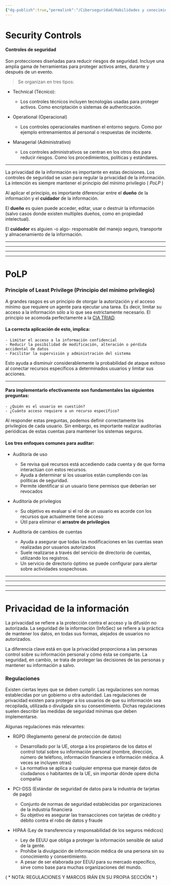 ```yaml
---
{"dg-publish":true,"permalink":"/Ciberseguridad/Habilidades y conocimientos básicos/Controles de seguridad/"}
---
```


# Security Controls
#### Controles de seguridad

Son protecciones diseñadas para reducir riesgos de seguridad. Incluye una amplia gama de herramientas para proteger activos antes, durante y después de un evento.

> Se organizan en tres tipos:
- Technical (Técnico):
  - Los controles técnicos incluyen tecnologías usadas para proteger activos. Como encriptación o sistemas de authenticación.

- Operational (Operacional)
  - Los controles operacionales mantinen el entorno seguro. Como por ejemplo entrenamientos al personal o respuestas de incidente.

- Managerial (Administrativo)
  - Los controles administrativos se centran en los otros dos para reducir riesgos. Como los procedimientos, políticas y estándares.
  
---

La privacidad de la información es importante en estas decisiones.
Los controles de seguridad se usan para regular la privacidad de la información.
La intención es siempre mantener el principio del mínimo privilegio ( *PoLP* )

Al aplicar el principio, es importante diferenciar entre el __dueño__ de la información y el __cuidador__ de la información.

El __dueño__ es quien puede acceder, editar, usar o destruir la información (salvo casos donde existen multiples dueños, como en propiedad intelectual).

El __cuidador__ es alguien -o algo- responsable del manejo seguro, transporte y almacenamiento de la información.

---
---
---
---

# PoLP
### Principle of Least Privilege (Principio del mínimo privilegio)

A grandes rasgos es un principio de otorgar la autorización y el acceso mínimo que requiere un agente para ejecutar una tarea. Es decir, limitar su acceso a la información sólo a lo que sea estrictamente necesario.
El principio se acomoda perfectamente a la [CIA TRIAD](https://github.com/SebMunz/Cybersec/blob/main/HabilidadesSeguridad/CIA%20triad.md).

#### La correcta aplicación de esto, implica:
    - Limitar el acceso a la información confidencial
    - Reducir la posibilidad de modificación, alteración o pérdida accidental de datos
    - Facilitar la supervisión y administración del sistema

Esto ayuda a disminuir considerablemente la probabilidad de ataque exitoso al conectar recursos específicos a determinados usuarios y limitar sus acciones.

---

#### Para implementarlo efectivamente son fundamentales las siguientes preguntas:
    - ¿Quién es el usuario en cuestión?
    - ¿Cuánto acceso requiere a un recurso específico?

Al responder estas preguntas, podemos definir correctamente los privilegios de cada usuario.
Sin embargo, es importante realizar auditorías periódicas de estas cuentas para mantener los sistemas seguros.

#### Los tres enfoques comunes para auditar:
  - Auditoría de uso
    - Se revisa qué recursos está accediendo cada cuenta y de que forma interactúan con estos recursos.
    - Ayuda a determinar si los usuarios están cumpliendo con las políticas de seguridad.
    - Permite identificar si un usuario tiene permisos que deberían ser revocados

  - Auditoría de privilegios
    - Su objetivo es evaluar si el rol de un usuario es acorde con los recursos que actualmente tiene acceso
    - Útil para eliminar el __arrastre de privilegios__

  - Auditoría de cambios de cuentas
    - Ayuda a asegurar que todas las modificaciones en las cuentas sean realizadas por usuarios autorizados
    - Suele realizarse a través del servicio de directorio de cuentas, utilizando los registros.
    - Un servicio de directorio óptimo se puede configurar para alertar sobre actividades sospechosas.

---
---
---
---

# Privacidad de la información

La privacidad se refiere a la protección contra el acceso y la difusión no autorizada.
La seguridad de la información (InfoSec) se refiere a la práctica de mantener los datos, en todas sus formas, alejados de usuarios no autorizados.

La diferencia clave está en que la privacidad proporciona a las personas control sobre su información personal y cómo ésta se comparte. La seguridad, en cambio, se trata de proteger las decisiones de las personas y mantener su información a salvo.


### Regulaciones

Existen ciertas leyes que se deben cumplir. Las regulaciones son normas establecidas por un gobierno u otra autoridad. Las regulaciones de privacidad existen para proteger a los usuarios de que su información sea recopilada, utilizada o divulgada sin su consentimiento. Dichas regulaciones suelen describir las medidas de seguridad mínimas que deben implementarse.

Algunas regulaciones más relevantes:

- RGPD (Reglamento general de protección de datos)
  - Desarrollado por la UE, otorga a los propietaros de los datos el control total sobre su información personal (nombre, dirección, número de teléfono, información financiera e información médica. A veces se incluyen otras)
  - La normativa se aplica a cualquier empresa que maneje datos de ciudadanos o habitantes de la UE, sin importar dónde opere dicha compañía

- PCI-DSS (Estándar de seguridad de datos para la industria de tarjetas de pago)
  - Conjunto de normas de seguridad establecidas por organizaciones de la industria financiera
  - Su objetivo es asegurar las transacciones con tarjetas de crédito y débito contra el robo de datos y fraude

- HIPAA (Ley de transferencia y responsabilidad de los seguros médicos)
  - Ley de EEUU que obliga a proteger la información sensible de salud de la gente.
  - Prohíbe la divulgación de información médica de una persona sin su conocimiento y consentimiento.
  - A pesar de ser elaborada por EEUU para su mercado específico, sirve como base para muchas organizaciones del mundo.

( * NOTA: REGULACIONES Y MARCOS IRÁN EN SU PROPIA SECCIÓN * )